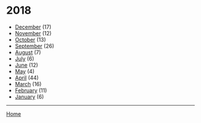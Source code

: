 # 2018

  * [December](./2018-12.md) (17)
  * [November](./2018-11.md) (12)
  * [October](./2018-10.md) (13)
  * [September](./2018-09.md) (26)
  * [August](./2018-08.md) (7)
  * [July](./2018-07.md) (6)
  * [June](./2018-06.md) (12)
  * [May](./2018-05.md) (4)
  * [April](./2018-04.md) (44)
  * [March](./2018-03.md) (16)
  * [February](./2018-02.md) (11)
  * [January](./2018-01.md) (6)

----

[Home](../)
